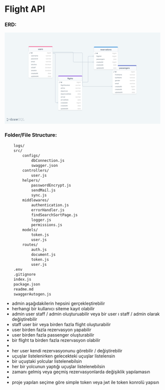 # Flight API

### ERD:

![ERD](./erdFlightAPI.png)

### Folder/File Structure:

```
    logs/
    src/
        configs/
            dbConnection.js
            swagger.json
        controllers/
            user.js
        helpers/
            passwordEncrypt.js
            sendMail.js
            sync.js
        middlewares/
            authentication.js
            errorHandler.js
            findSearchSortPage.js
            logger.js
            permissions.js
        models/
            token.js
            user.js
        routes/
            auth.js
            document.js
            token.js
            user.js
    .env
    .gitignore
    index.js
    package.json
    readme.md
    swaggerAutogen.js

```

- admin aşağıdakilerin hepsini gerçekleştirebilir
- herhangi bir kullanıcı siteme kayıt olabilir
- admin user staff / admin oluşturuabilir veya bir user ı staff / admin olarak değiştirebilir
- staff user bir veya birden fazla flight oluşturabilir
- user birden fazla rezervasyon yapabilir
- user birden fazla passenger oluşturabilir
- bir flight ta birden fazla rezervasyon olabilir
-
- her user kendi rezervasyonunu görebilir / değiştirebilir
- uçuşlar listelenirken gelecekteki uçuşlar listelensin
- bir uçuştaki yolcular listelenebilsin
- her bir yolcunun yaptığı uçuşlar listelenebilsin
- zamanı gelmiş veya geçmiş rezervasyonlarda değişiklik yapılamasın
-
- proje yapılan seçime göre simple token veya jwt ile token konrolü yapsın
